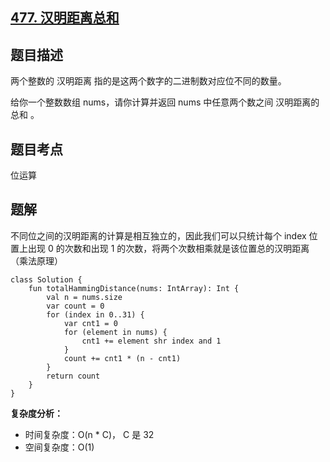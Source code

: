 ## [477. 汉明距离总和](https://leetcode.cn/problems/total-hamming-distance/description/)

## 题目描述

两个整数的 汉明距离 指的是这两个数字的二进制数对应位不同的数量。

给你一个整数数组 nums，请你计算并返回 nums 中任意两个数之间 汉明距离的总和 。

## 题目考点

位运算

## 题解
 
不同位之间的汉明距离的计算是相互独立的，因此我们可以只统计每个 index 位置上出现 0 的次数和出现 1 的次数，将两个次数相乘就是该位置总的汉明距离（乘法原理）

```
class Solution {
    fun totalHammingDistance(nums: IntArray): Int {
        val n = nums.size
        var count = 0
        for (index in 0..31) {
            var cnt1 = 0
            for (element in nums) {
                cnt1 += element shr index and 1
            }
            count += cnt1 * (n - cnt1)
        }
        return count
    }
}
```

**复杂度分析：**

- 时间复杂度：O(n * C)， C 是 32
- 空间复杂度：O(1) 
